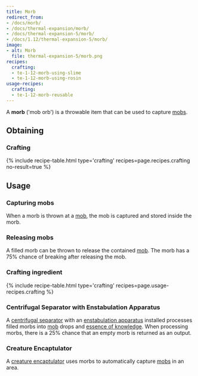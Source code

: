 ```yaml
---
title: Morb
redirect_from:
- /docs/morb/
- /docs/thermal-expansion/morb/
- /docs/thermal-expansion-5/morb/
- /docs/1.12/thermal-expansion-5/morb/
image:
- alt: Morb
  file: thermal-expansion-5/morb.png
recipes:
  crafting:
  - te-1-12-morb-using-slime
  - te-1-12-morb-using-rosin
usage-recipes:
  crafting:
  - te-1-12-morb-reusable
---
```


A **morb** ('mob orb') is a throwable item that can be used to capture
[mobs](https://minecraft.wiki/w/Mob).


Obtaining
---------

### Crafting
{% include recipe-table.html type='crafting' recipes=page.recipes.crafting no-result=true %}


Usage
-----

### Capturing mobs
When a morb is thrown at a [mob](https://minecraft.wiki/w/Mob), the mob
is captured and stored inside the morb.

### Releasing mobs
A filled morb can be thrown to release the contained
[mob](https://minecraft.wiki/w/Mob). The morb has a 75% chance of
breaking after releasing the mob.

### Crafting ingredient
{% include recipe-table.html type='crafting' recipes=page.usage-recipes.crafting %}

### Centrifugal Separator with Enstabulation Apparatus
A [centrifugal separator](../centrifugal-separator/) with
an [enstabulation
apparatus](../augment-enstabulation-apparatus/) installed
processes filled morbs into [mob](https://minecraft.wiki/w/Mob) drops and
[essence of knowledge](../../thermal-foundation/essence-of-knowledge/). When
processing morbs, there is a 25% chance that an empty morb is returned as an
output.

### Creature Encaptulator
A [creature encaptulator](../creature-encaptulator/) uses morbs to
automatically capture [mobs](https://minecraft.wiki/w/Mob) in an area.
